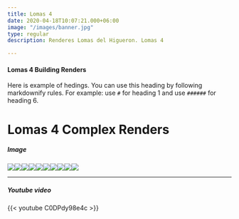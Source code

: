 ```yaml
---
title: Lomas 4
date: 2020-04-18T10:07:21.000+06:00
image: "/images/banner.jpg"
type: regular
description: Renderes Lomas del Higueron. Lomas 4

---
```

#### Lomas 4 Building Renders

Here is example of hedings. You can use this heading by following markdownify rules. For example: use `#` for heading 1 and use `######` for heading 6.

# Lomas 4 Complex Renders

##### Image

![](/images/higueronlomas11.jpg)![](/images/higueronlomas12.jpg)![](/images/higueronlomas13.jpg)![](/images/higueronlomas14.jpg)![](/images/higueronlomas16.jpg)![](/images/higueronlomas17.jpg)![](/images/higueronlomas18.jpg)![](/images/higueronlomas19.jpg)![](/images/higueronlomas20.jpg)![](/images/higueronlomas21.jpg)

<hr>

##### Youtube video

{{< youtube C0DPdy98e4c >}}